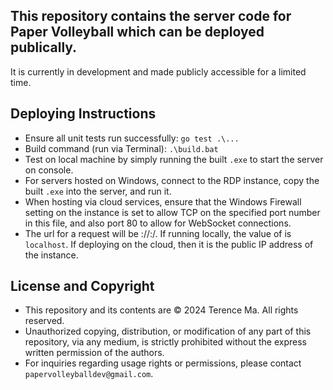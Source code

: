 ## This repository contains the server code for Paper Volleyball which can be deployed publically. 
It is currently in development and made publicly accessible for a limited time.

## Deploying Instructions
* Ensure all unit tests run successfully: `go test .\...`
* Build command (run via Terminal): `.\build.bat`
* Test on local machine by simply running the built `.exe` to start the server on console.
* For servers hosted on Windows, connect to the RDP instance, copy the built `.exe` into the server, and run it.
* When hosting via cloud services, ensure that the Windows Firewall setting on the instance is set to allow TCP on the specified port number in this file, and also port 80 to allow for WebSocket connections.
* The url for a request will be <http or ws>://<serverAddress>:<port>/<command>. If running locally, the value of <serverAddress> is `localhost`. If deploying on the cloud, then it is the public IP address of the instance.

## License and Copyright
* This repository and its contents are © 2024 Terence Ma. All rights reserved.
* Unauthorized copying, distribution, or modification of any part of this repository, via any medium, is strictly prohibited without the express written permission of the authors.
* For inquiries regarding usage rights or permissions, please contact `papervolleyballdev@gmail.com`.